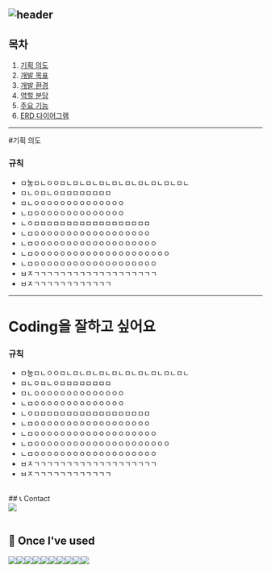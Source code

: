 <div align="left">
  
![header](https://capsule-render.vercel.app/api?type=waving&color=timeGradient&text=Welcome%20to%20SODA's%20GitHub%20👋&animation=twinkling&fontSize=35&fontAlignY=40&fontAlign=70&height=250)
---

## 목차


1. [기획 의도](#기획-의도)
2. [개발 목표](#coding을-잘하고-싶어요)
3. [개발 환경](#coding을-잘하고-싶어요)
4. [역할 분담](#coding을-잘하고-싶어요)
5. [주요 기능](#coding을-잘하고-싶어요)
6. [ERD 다이어그램](#coding을-잘하고-싶어요)

---


#기획 의도
### 규칙
* ㅁ눙ㅁㄴㅇㅇㅁㄴㅁㄴㅁㄴㅁㄴㅁㄴㅁㄴㅁㄴㅁㄴㅁㄴㅁㄴ
* ㅁㄴㅇㅁㄴㅇㅁㅁㅁㅁㅁㅁㅁㅁ
* ㅁㄴㅇㅇㅇㅇㅇㅇㅇㅇㅇㅇㅇㅇㅇㅇ
* ㄴㅁㅇㅇㅇㅇㅇㅇㅇㅇㅇㅇㅇㅇㅇㅇ
* ㄴㅇㅁㅁㅁㅁㅁㅁㅁㅁㅁㅁㅁㅁㅁㅁㅁㅁㅁㅁ
* ㄴㅁㅇㅇㅇㅇㅇㅇㅇㅇㅇㅇㅇㅇㅇㅇㅇㅇㅇㅇ
* ㄴㅁㅇㅇㅇㅇㅇㅇㅇㅇㅇㅇㅇㅇㅇㅇㅇㅇㅇㅇㅇ
* ㄴㅁㅇㅇㅇㅇㅇㅇㅇㅇㅇㅇㅇㅇㅇㅇㅇㅇㅇㅇㅇㅇㅇ
* ㄴㅁㅇㅇㅇㅇㅇㅇㅇㅇㅇㅇㅇㅇㅇㅇㅇㅇㅇㅇㅇ
* ㅂㅈㄱㄱㄱㄱㄱㄱㄱㄱㄱㄱㄱㄱㄱㄱㄱㄱㄱㄱㄱ
* ㅂㅈㄱㄱㄱㄱㄱㄱㄱㄱㄱㄱㄱㄱ
---
# Coding을 잘하고 싶어요
### 규칙
* ㅁ눙ㅁㄴㅇㅇㅁㄴㅁㄴㅁㄴㅁㄴㅁㄴㅁㄴㅁㄴㅁㄴㅁㄴㅁㄴ
* ㅁㄴㅇㅁㄴㅇㅁㅁㅁㅁㅁㅁㅁㅁ
* ㅁㄴㅇㅇㅇㅇㅇㅇㅇㅇㅇㅇㅇㅇㅇㅇ
* ㄴㅁㅇㅇㅇㅇㅇㅇㅇㅇㅇㅇㅇㅇㅇㅇ
* ㄴㅇㅁㅁㅁㅁㅁㅁㅁㅁㅁㅁㅁㅁㅁㅁㅁㅁㅁㅁ
* ㄴㅁㅇㅇㅇㅇㅇㅇㅇㅇㅇㅇㅇㅇㅇㅇㅇㅇㅇㅇ
* ㄴㅁㅇㅇㅇㅇㅇㅇㅇㅇㅇㅇㅇㅇㅇㅇㅇㅇㅇㅇㅇ
* ㄴㅁㅇㅇㅇㅇㅇㅇㅇㅇㅇㅇㅇㅇㅇㅇㅇㅇㅇㅇㅇㅇㅇ
* ㄴㅁㅇㅇㅇㅇㅇㅇㅇㅇㅇㅇㅇㅇㅇㅇㅇㅇㅇㅇㅇ
* ㅂㅈㄱㄱㄱㄱㄱㄱㄱㄱㄱㄱㄱㄱㄱㄱㄱㄱㄱㄱㄱ
* ㅂㅈㄱㄱㄱㄱㄱㄱㄱㄱㄱㄱㄱㄱ
<br>
## 📞 Contact
<div style="display:flex; flex-direction:row;">
    <a href="mailto:luckpigsdh@gmail.com">
        <img src="https://img.shields.io/badge/Gmail-EA4335?style=for-the-badge&logo=Gmail&logoColor=white"> 
    </a>
</div><br>
    
## 🔨 Once I've used
<div style="display:flex; flex-direction:row;">
    <img src="https://img.shields.io/badge/Java-007396?style=for-the-badge&logo=Java&logoColor=white"> 
    <img src="https://img.shields.io/badge/Spring Boot-6DB33F?style=for-the-badge&logo=spring boot&logoColor=white"> 
    <img src="https://img.shields.io/badge/Gradle-02303A?style=for-the-badge&logo=gradle&logoColor=white">
    <img src="https://img.shields.io/badge/oracle-F80000?style=for-the-badge&logo=oracle&logoColor=white">
    <br>
    <img src="https://img.shields.io/badge/apache tomcat-F8DC75?style=for-the-badge&logo=apachetomcat&logoColor=black">
    <br>
    <img src="https://img.shields.io/badge/html5-E34F26?style=flat-square&logo=html5&logoColor=white"> 
    <img src="https://img.shields.io/badge/css-1572B6?style=flat-square&logo=css3&logoColor=white"> 
    <img src="https://img.shields.io/badge/javascript-F7DF1E?style=flat-square&logo=javascript&logoColor=black"> 
    <img src="https://img.shields.io/badge/bootstrap-7952B3?style=flat-square&logo=bootstrap&logoColor=white">
   <img src="https://img.shields.io/badge/jquery-0769AD?style=flat-square&logo=jquery&logoColor=white">
    <br>
</div><br>
</div>

